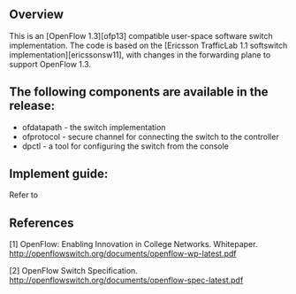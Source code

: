 ## Overview

This is an [OpenFlow 1.3][ofp13] compatible user-space software switch implementation. The code is based on the [Ericsson TrafficLab 1.1 softswitch implementation][ericssonsw11], with changes in the forwarding plane to support OpenFlow 1.3.

## The following components are available in the release:

  - ofdatapath - the switch implementation
  - ofprotocol - secure channel for connecting the switch to the controller
  - dpctl - a tool for configuring the switch from the console

## Implement guide:

Refer to []()

## References

[1] OpenFlow: Enabling Innovation in College Networks.  Whitepaper.
    <http://openflowswitch.org/documents/openflow-wp-latest.pdf>

[2] OpenFlow Switch Specification.
    <http://openflowswitch.org/documents/openflow-spec-latest.pdf>